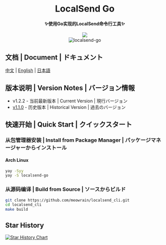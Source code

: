 <div align="center">
    <h1>LocalSend Go</h1>
    <h4>✨使用Go实现的LocalSend命令行工具✨</h4>
    <img src="https://forthebadge.com/images/badges/built-with-love.svg" />
    <br>
    <img src="https://counter.seku.su/cmoe?name=localsend-go&theme=mb" alt="localsend-go" />
</div>

## 文档 | Document | ドキュメント

[中文](doc/README_zh.md) | [English](doc/README_en.md) | [日本語](doc/README_jp.md)

## 版本说明 | Version Notes | バージョン情報

- v1.2.2 - 当前最新版本 | Current Version | 現行バージョン
- [v1.1.0](doc/version1.1.0/) - 历史版本 | Historical Version | 過去のバージョン

## 快速开始 | Quick Start | クイックスタート

### 从包管理器安装 | Install from Package Manager | パッケージマネージャーからインストール

#### Arch Linux
```bash
yay -Syy
yay -S localsend-go
```

### 从源码编译 | Build from Source | ソースからビルド

```bash
git clone https://github.com/meowrain/localsend_cli.git
cd localsend_cli
make build
```

## Star History

[![Star History Chart](https://api.star-history.com/svg?repos=meowrain/localsend-go&type=Date)](https://star-history.com/#meowrain/localsend-go&Date)
